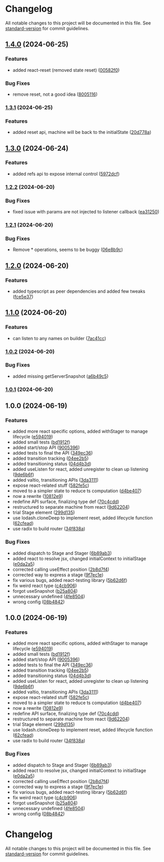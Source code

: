 # Changelog

All notable changes to this project will be documented in this file. See [standard-version](https://github.com/conventional-changelog/standard-version) for commit guidelines.

## [1.4.0](https://github.com/silenteer/use-stager/compare/stato1.3.1...stato1.4.0) (2024-06-25)


### Features

* added react-reset (removed state reset) ([00582f0](https://github.com/silenteer/use-stager/commit/00582f0631bee519115350db33a173d70f74b67f))


### Bug Fixes

* remove reset, not a good idea ([8005116](https://github.com/silenteer/use-stager/commit/8005116d90377d5a90d4b5f636f26076adf7ceec))

### [1.3.1](https://github.com/silenteer/use-stager/compare/stato1.3.0...stato1.3.1) (2024-06-25)


### Features

* added reset api, machine will be back to the initialState ([20d778a](https://github.com/silenteer/use-stager/commit/20d778ab6abeb483105f00f47d44f2e1578bf4d4))

## [1.3.0](https://github.com/silenteer/use-stager/compare/stato1.2.2...stato1.3.0) (2024-06-24)


### Features

* added refs api to expose internal control ([5972dcf](https://github.com/silenteer/use-stager/commit/5972dcf20b6d5766de9d150c45ca19796ed84184))

### [1.2.2](https://github.com/silenteer/use-stager/compare/stato1.2.1...stato1.2.2) (2024-06-20)


### Bug Fixes

* fixed issue with params are not injected to listener callback ([ea31250](https://github.com/silenteer/use-stager/commit/ea312506ff91736c489d1312819d2fdaa6b289e9))

### [1.2.1](https://github.com/silenteer/use-stager/compare/stato1.2.0...stato1.2.1) (2024-06-20)


### Bug Fixes

* Remove * operations, seems to be buggy ([06e8b9c](https://github.com/silenteer/use-stager/commit/06e8b9ca788efe0a6185a178b30851516f930ba4))

## [1.2.0](https://github.com/silenteer/use-stager/compare/stato1.1.0...stato1.2.0) (2024-06-20)


### Features

* added typescript as peer dependencies and added few tweaks ([fce5e37](https://github.com/silenteer/use-stager/commit/fce5e377c6eadc445a7b2381d3ac2695d3db60d3))

## [1.1.0](https://github.com/silenteer/use-stager/compare/stato1.0.2...stato1.1.0) (2024-06-20)


### Features

* can listen to any names on builder ([7ac41cc](https://github.com/silenteer/use-stager/commit/7ac41cc797137026f95916fecc97b8d16fb06f8e))

### [1.0.2](https://github.com/silenteer/use-stager/compare/stato1.0.1...stato1.0.2) (2024-06-20)


### Bug Fixes

* added missing getServerSnapshot ([a6b49c5](https://github.com/silenteer/use-stager/commit/a6b49c518109816e15f30147e5d1011bd59e5e33))

### [1.0.1](https://github.com/silenteer/use-stager/compare/stato1.0.0...stato1.0.1) (2024-06-20)

## 1.0.0 (2024-06-19)


### Features

* added more react specific options, added withStager to manage lifecycle ([e594019](https://github.com/silenteer/use-stager/commit/e5940195205823e9810555ef2e1395821a3b3719))
* added small tests ([bd1912f](https://github.com/silenteer/use-stager/commit/bd1912f3a2cc7d185339e787847996bbb3591176))
* added start/stop API ([9005396](https://github.com/silenteer/use-stager/commit/9005396da35c3bc78625f1660e939bd95692874c))
* added tests to final the API ([349ec36](https://github.com/silenteer/use-stager/commit/349ec36fb1a304d13288de1231469c1c4b0f8a4f))
* added transition tracking ([04ee2b5](https://github.com/silenteer/use-stager/commit/04ee2b54ec4ee591196bc0e19e2e56cb04aa3b3e))
* added transitioning status ([04d4b3d](https://github.com/silenteer/use-stager/commit/04d4b3d61f15754bd7604092d2e502fdbe9279dc))
* added useListen for react, added unregister to clean up listening ([9de6b6f](https://github.com/silenteer/use-stager/commit/9de6b6f63cab5e18a6225b7ce586910f86ea7bae))
* added valtio, transitioning APIs ([3da3111](https://github.com/silenteer/use-stager/commit/3da311175bbc5007a9a4f2c8a7437d5796838a1d))
* expose react-related stuff ([582fe5c](https://github.com/silenteer/use-stager/commit/582fe5c0c5d0e0545ad5e617963ea0e4c7cb6a3e))
* moved to a simpler state to reduce ts computation ([d4be407](https://github.com/silenteer/use-stager/commit/d4be407a070d3ecd2b6b6e09b473135535e06ce3))
* now a rewrite ([10812e9](https://github.com/silenteer/use-stager/commit/10812e9e37cc5158dc6c6021c727cafeca70502b))
* redefine API surface, finalizing type def ([70c4cdd](https://github.com/silenteer/use-stager/commit/70c4cdd74119864f59a68993cc35612752088a53))
* restructured to separate machine from react ([9d62204](https://github.com/silenteer/use-stager/commit/9d622045baeda416c0d4275d31e4b3b873da854a))
* trial Stage element ([299d135](https://github.com/silenteer/use-stager/commit/299d135e86e5344390d8ccbcc1acbc39eb893a44))
* use lodash.cloneDeep to implement reset, added lifecycle function ([62cfead](https://github.com/silenteer/use-stager/commit/62cfead70bede196d8d99f0314061378feca7d7e))
* use radix to build router ([34f838a](https://github.com/silenteer/use-stager/commit/34f838aa29ec52e33d7aa076cd9eb278905906c7))


### Bug Fixes

* added dispatch to Stage and Stager ([6b89ab3](https://github.com/silenteer/use-stager/commit/6b89ab38a4905dd81609e554364b76067470c461))
* added react to resolve jsx, changed initialContext to initialStage ([e0da2a5](https://github.com/silenteer/use-stager/commit/e0da2a5b540093ddcb4873a31a1516af7971f588))
* corrected calling useEffect position ([2b8d7f4](https://github.com/silenteer/use-stager/commit/2b8d7f4a2098c12255dfe5d2772c357f85886d68))
* corrected way to express a stage ([9f7ec1e](https://github.com/silenteer/use-stager/commit/9f7ec1e507b2d22b223896cdf17177aa3c13aa67))
* fix various bugs, added react-testing library ([5b62d6f](https://github.com/silenteer/use-stager/commit/5b62d6f164de8a568b5b3627cdaca12fdefc1280))
* fix weird react type ([c4cb906](https://github.com/silenteer/use-stager/commit/c4cb9061c64975419924b668748a796d3b6b9047))
* forgot useSnapshot ([b25a804](https://github.com/silenteer/use-stager/commit/b25a8040ec3aa99fbbdfca91f104f8fa7b102c1a))
* unnecessary undefined ([4fe8504](https://github.com/silenteer/use-stager/commit/4fe85045c232e3eb24b7eb620ab508b2592e19cd))
* wrong config ([08b4842](https://github.com/silenteer/use-stager/commit/08b4842556ee9a4d3d7ac001f064093003675796))

## 1.0.0 (2024-06-19)


### Features

* added more react specific options, added withStager to manage lifecycle ([e594019](https://github.com/silenteer/use-stager/commit/e5940195205823e9810555ef2e1395821a3b3719))
* added small tests ([bd1912f](https://github.com/silenteer/use-stager/commit/bd1912f3a2cc7d185339e787847996bbb3591176))
* added start/stop API ([9005396](https://github.com/silenteer/use-stager/commit/9005396da35c3bc78625f1660e939bd95692874c))
* added tests to final the API ([349ec36](https://github.com/silenteer/use-stager/commit/349ec36fb1a304d13288de1231469c1c4b0f8a4f))
* added transition tracking ([04ee2b5](https://github.com/silenteer/use-stager/commit/04ee2b54ec4ee591196bc0e19e2e56cb04aa3b3e))
* added transitioning status ([04d4b3d](https://github.com/silenteer/use-stager/commit/04d4b3d61f15754bd7604092d2e502fdbe9279dc))
* added useListen for react, added unregister to clean up listening ([9de6b6f](https://github.com/silenteer/use-stager/commit/9de6b6f63cab5e18a6225b7ce586910f86ea7bae))
* added valtio, transitioning APIs ([3da3111](https://github.com/silenteer/use-stager/commit/3da311175bbc5007a9a4f2c8a7437d5796838a1d))
* expose react-related stuff ([582fe5c](https://github.com/silenteer/use-stager/commit/582fe5c0c5d0e0545ad5e617963ea0e4c7cb6a3e))
* moved to a simpler state to reduce ts computation ([d4be407](https://github.com/silenteer/use-stager/commit/d4be407a070d3ecd2b6b6e09b473135535e06ce3))
* now a rewrite ([10812e9](https://github.com/silenteer/use-stager/commit/10812e9e37cc5158dc6c6021c727cafeca70502b))
* redefine API surface, finalizing type def ([70c4cdd](https://github.com/silenteer/use-stager/commit/70c4cdd74119864f59a68993cc35612752088a53))
* restructured to separate machine from react ([9d62204](https://github.com/silenteer/use-stager/commit/9d622045baeda416c0d4275d31e4b3b873da854a))
* trial Stage element ([299d135](https://github.com/silenteer/use-stager/commit/299d135e86e5344390d8ccbcc1acbc39eb893a44))
* use lodash.cloneDeep to implement reset, added lifecycle function ([62cfead](https://github.com/silenteer/use-stager/commit/62cfead70bede196d8d99f0314061378feca7d7e))
* use radix to build router ([34f838a](https://github.com/silenteer/use-stager/commit/34f838aa29ec52e33d7aa076cd9eb278905906c7))


### Bug Fixes

* added dispatch to Stage and Stager ([6b89ab3](https://github.com/silenteer/use-stager/commit/6b89ab38a4905dd81609e554364b76067470c461))
* added react to resolve jsx, changed initialContext to initialStage ([e0da2a5](https://github.com/silenteer/use-stager/commit/e0da2a5b540093ddcb4873a31a1516af7971f588))
* corrected calling useEffect position ([2b8d7f4](https://github.com/silenteer/use-stager/commit/2b8d7f4a2098c12255dfe5d2772c357f85886d68))
* corrected way to express a stage ([9f7ec1e](https://github.com/silenteer/use-stager/commit/9f7ec1e507b2d22b223896cdf17177aa3c13aa67))
* fix various bugs, added react-testing library ([5b62d6f](https://github.com/silenteer/use-stager/commit/5b62d6f164de8a568b5b3627cdaca12fdefc1280))
* fix weird react type ([c4cb906](https://github.com/silenteer/use-stager/commit/c4cb9061c64975419924b668748a796d3b6b9047))
* forgot useSnapshot ([b25a804](https://github.com/silenteer/use-stager/commit/b25a8040ec3aa99fbbdfca91f104f8fa7b102c1a))
* unnecessary undefined ([4fe8504](https://github.com/silenteer/use-stager/commit/4fe85045c232e3eb24b7eb620ab508b2592e19cd))
* wrong config ([08b4842](https://github.com/silenteer/use-stager/commit/08b4842556ee9a4d3d7ac001f064093003675796))

# Changelog

All notable changes to this project will be documented in this file. See [standard-version](https://github.com/conventional-changelog/standard-version) for commit guidelines.
